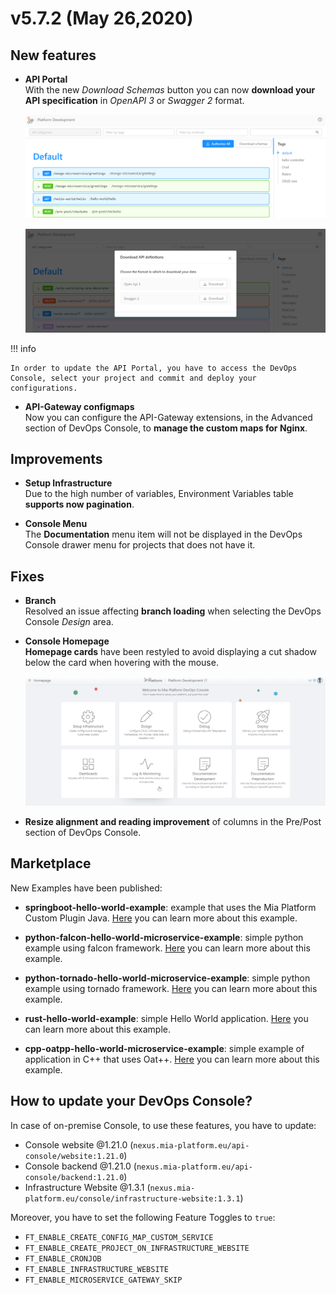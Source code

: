 # v5.7.2 (May 26,2020)

## New features

* **API Portal**     
    With the new *Download Schemas* button you can now **download your API specification** in *OpenAPI 3* or *Swagger 2* format.

    ![download-schemas](img/download-schemas.png)

    ![download](img/download.png)

!!! info

    In order to update the API Portal, you have to access the DevOps Console, select your project and commit and deploy your configurations.

* **API-Gateway configmaps**       
    Now you can configure the API-Gateway extensions, in the Advanced section of DevOps Console, to **manage the custom maps for Nginx**.


## Improvements

* **Setup Infrastructure**      
    Due to the high number of variables, Environment Variables table **supports now pagination**.

* **Console Menu**        
    The **Documentation** menu item will not be displayed in the DevOps Console drawer menu for projects that does not have it.

## Fixes

* **Branch**      
    Resolved an issue affecting **branch loading** when selecting the DevOps Console *Design* area.

* **Console Homepage**     
    **Homepage cards** have been restyled to avoid displaying a cut shadow below the card when hovering with the mouse.

    ![card-shadow](img/card-shadow.png)

* **Resize alignment and reading improvement** of columns in the Pre/Post section of DevOps Console.


## Marketplace
New Examples have been published:

* **springboot-hello-world-example**: example that uses the Mia Platform Custom Plugin Java. [Here](https://github.com/mia-platform-marketplace/springboot-hello-world-example) you can learn more about this example.

* **python-falcon-hello-world-microservice-example**: simple python example using falcon framework. [Here](https://github.com/mia-platform-marketplace/python-falcon-hello-world-microservice-example) you can learn more about this example.

* **python-tornado-hello-world-microservice-example**: simple python example using tornado framework. [Here](https://github.com/mia-platform-marketplace/python-tornado-hello-world-microservice-example) you can learn more about this example.

* **rust-hello-world-example**: simple Hello World application. [Here](https://github.com/mia-platform-marketplace/rust-hello-world-example) you can learn more about this example.

* **cpp-oatpp-hello-world-microservice-example**: simple example of application in C++ that uses Oat++. [Here](https://github.com/mia-platform-marketplace/cpp-oatpp-hello-world-microservice-example) you can learn more about this example.


## How to update your DevOps Console?

In case of on-premise Console, to use these features, you have to update:

 * Console website @1.21.0 (`nexus.mia-platform.eu/api-console/website:1.21.0`)          
 * Console backend @1.21.0 (`nexus.mia-platform.eu/api-console/backend:1.21.0`)          
 * Infrastructure Website @1.3.1 (`nexus.mia-platform.eu/console/infrastructure-website:1.3.1`)          

Moreover, you have to set the following Feature Toggles to `true`:

 * `FT_ENABLE_CREATE_CONFIG_MAP_CUSTOM_SERVICE`      
 * `FT_ENABLE_CREATE_PROJECT_ON_INFRASTRUCTURE_WEBSITE`     
 * `FT_ENABLE_CRONJOB`     
 * `FT_ENABLE_INFRASTRUCTURE_WEBSITE`     
 * `FT_ENABLE_MICROSERVICE_GATEWAY_SKIP`     
